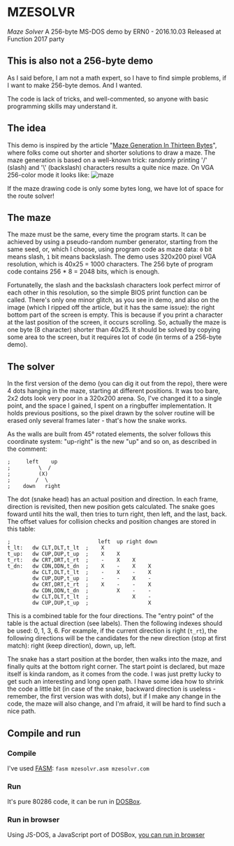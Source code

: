 # MZESOLVR
*Maze Solver*
A 256-byte MS-DOS demo by ERN0 - 2016.10.03
Released at Function 2017 party

## This is also not a 256-byte demo

As I said before, I am not a math expert, so I have to find simple problems, if I want to make 256-byte demos. And I wanted.

The code is lack of tricks, and well-commented, so anyone with basic programming skills may understand it. 

## The idea

This demo is inspired by the article "[Maze Generation In Thirteen Bytes](https://trixter.oldskool.org/2012/12/17/maze-generation-in-thirteen-bytes/)", where folks come out shorter and shorter solutions to draw a maze. The maze generation is based on a well-known trick: randomly printing '/' (slash) and '\\' (backslash) characters results a quite nice maze. On VGA 256-color mode it looks like:
![maze](https://trixter.files.wordpress.com/2012/12/10print6_002.png)

If the maze drawing code is only some bytes long, we have lot of space for the route solver!

## The maze

The maze must be the same, every time the program starts. It can be achieved by using a pseudo-random number generator, starting from the same seed, or, which I choose, using program code as maze data: `0` bit means slash, `1` bit means backslash. The demo uses 320x200 pixel VGA resolution, which is 40x25 = 1000 characters. The 256 byte of program code contains 256 * 8 = 2048 bits, which is enough.

Fortunatelly, the slash and the backslash characters look perfect mirror of each other in this resolution, so the simple BIOS print function can be called. There's only one minor glitch, as you see in demo, and also on the image (which I ripped off the article, but it has the same issue): the right bottom part of the screen is empty. This is because if you print a character at the last position of the screen, it occurs scrolling. So, actually the maze is one byte (8 character) shorter than 40x25. It should be solved by copying some area to the screen, but it requires lot of code (in terms of a 256-byte demo).

## The solver

In the first version of the demo (you can dig it out from the repo), there were 4 dots hanging in the maze, starting at different positions. It was too bare, 2x2 dots look very poor in a 320x200 arena. So, I've changed it to a single point, and the space I gained, I spent on a ringbuffer implementation. It holds previous positions, so the pixel drawn by the solver routine will be erased only several frames later - that's how the snake works.

As the walls are built from 45&deg; rotated elements, the solver follows this coordinate system: "up-right" is the new "up" and so on, as described in the comment:
````
;     left    up
;         \  / 
;         (X)
;        /  \
;    down   right
````

The dot (snake head) has an actual position and direction. In each frame, direction is revisited, then new position gets calculated. The snake goes foward until hits the wall, then tries to turn right, then left, and the last, back. The offset values for collision checks and position changes are stored in this table:

````
;                            left  up right down
t_lt:   dw CLT,DLT,t_lt  ;    X      
t_up:   dw CUP,DUP,t_up  ;    X    X      
t_rt:   dw CRT,DRT,t_rt  ;    -    X    X
t_dn:   dw CDN,DDN,t_dn  ;    X    -    X    X
        dw CLT,DLT,t_lt  ;    -    X    -    X
        dw CUP,DUP,t_up  ;    -    -    X    -
        dw CRT,DRT,t_rt  ;    X    -    -    X
        dw CDN,DDN,t_dn  ;         X    -    -
        dw CLT,DLT,t_lt  ;              X    -
        dw CUP,DUP,t_up  ;                   X
````
This is a combined table for the four directions. The "entry point" of the table is the actual direction (see labels). Then the following indexes should be used: 0, 1, 3, 6. For example, if the current direction is right (`t_rt`), the following directions will be the candidates for the new direction (stop at first match): right (keep direction), down, up, left.

The snake has a start position at the border, then walks into the maze, and finally quits at the bottom right corner. The start point is declared, but maze itself is kinda random, as it comes from the code. I was just pretty lucky to get such an interesting and long open path. I have some idea how to shrink the code a little bit (in case of the snake, backward direction is useless - remember, the first version was with dots), but if I make any change in the code, the maze will also change, and I'm afraid, it will be hard to find such a nice path.

## Compile and run

### Compile
I've used [FASM](https://flatassembler.net/):
`fasm mzesolvr.asm mzesolvr.com`

### Run

It's pure 80286 code, it can be run in [DOSBox](http://www.dosbox.com/).

### Run in browser

Using JS-DOS, a JavaScript port of DOSBox, [you can run in browser](http://linkbroker.hu/stuff/mzesolvr/)
